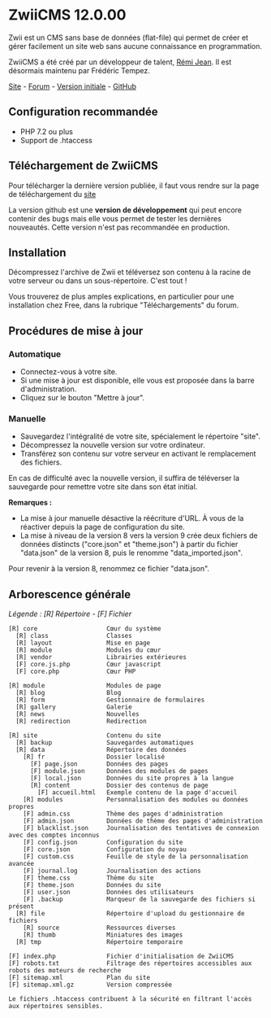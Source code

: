 

# ZwiiCMS 12.0.00

Zwii est un CMS sans base de données (flat-file) qui permet de créer et gérer facilement un site web sans aucune connaissance en programmation.

ZwiiCMS a été créé par un développeur de talent, [Rémi Jean](https://remijean.fr/). Il est désormais maintenu par Frédéric Tempez.

[Site](http://zwiicms.fr/) - [Forum](http://forum.zwiicms.com/) - [Version initiale](https://github.com/remijean/ZwiiCMS/) - [GitHub](https://github.com/fredtempez/ZwiiCMS)

## Configuration recommandée

* PHP 7.2 ou plus
* Support de .htaccess

## Téléchargement de ZwiiCMS

Pour télécharger la dernière version publiée, il faut vous rendre sur la page de téléchargement du [site](https://zwiicms.fr/telechargement)

La version github est une **version de développement** qui peut encore contenir des bugs mais elle vous permet de tester les dernières nouveautés. Cette version n'est pas recommandée en production.

## Installation

Décompressez l'archive de Zwii et téléversez son contenu à la racine de votre serveur ou dans un sous-répertoire. C'est tout !

Vous trouverez de plus amples explications, en particulier pour une installation chez Free, dans la rubrique "Téléchargements" du forum.


## Procédures de mise à jour

### Automatique

* Connectez-vous à votre site.
* Si une mise à jour est disponible, elle vous est proposée dans la barre d'administration.
* Cliquez sur le bouton "Mettre à jour".

### Manuelle

* Sauvegardez l'intégralité de votre site, spécialement le répertoire "site".
* Décompressez la nouvelle version sur votre ordinateur.
* Transférez son contenu sur votre serveur en activant le remplacement des fichiers.

En cas de difficulté avec la nouvelle version, il suffira de téléverser la sauvegarde pour remettre votre site dans son état initial.

**Remarques :**

* La mise à jour manuelle désactive la réécriture d'URL. À vous de la réactiver depuis la page de configuration du site.
* La mise à niveau de la version 8 vers la version 9 crée deux fichiers de données distincts ("core.json" et "theme.json") à partir du fichier "data.json" de la version 8, puis le renomme "data_imported.json".

Pour revenir à la version 8, renommez ce fichier "data.json".

## Arborescence générale

*Légende : [R] Répertoire - [F] Fichier*

```text
[R] core                   Cœur du système
  [R] class                Classes
  [R] layout               Mise en page
  [R] module               Modules du cœur
  [R] vendor               Librairies extérieures
  [F] core.js.php          Cœur javascript
  [F] core.php             Cœur PHP

[R] module                 Modules de page
  [R] blog                 Blog
  [R] form                 Gestionnaire de formulaires
  [R] gallery              Galerie
  [R] news                 Nouvelles
  [R] redirection          Redirection

[R] site                   Contenu du site
  [R] backup               Sauvegardes automatiques
  [R] data                 Répertoire des données
    [R] fr                 Dossier localisé
      [F] page.json        Données des pages
      [F] module.json      Données des modules de pages
      [F] local.json       Données du site propres à la langue
      [R] content          Dossier des contenus de page
        [F] accueil.html   Exemple contenu de la page d'accueil
    [R] modules            Personnalisation des modules ou données propres
    [F] admin.css          Thème des pages d'administration
    [F] admin.json         Données de thème des pages d'administration
    [F] blacklist.json     Journalisation des tentatives de connexion avec des comptes inconnus
    [F] config.json        Configuration du site
    [F] core.json          Configuration du noyau
    [F] custom.css         Feuille de style de la personnalisation avancée
    [F] journal.log        Journalisation des actions
    [F] theme.css          Thème du site
    [F] theme.json         Données du site
    [F] user.json          Données des utilisateurs
    [F] .backup            Marqueur de la sauvegarde des fichiers si présent
  [R] file                 Répertoire d'upload du gestionnaire de fichiers
    [R] source             Ressources diverses
    [R] thumb              Miniatures des images
  [R] tmp                  Répertoire temporaire

[F] index.php              Fichier d'initialisation de ZwiiCMS
[F] robots.txt             Filtrage des répertoires accessibles aux robots des moteurs de recherche
[F] sitemap.xml            Plan du site
[F] sitemap.xml.gz         Version compressée

Le fichiers .htaccess contribuent à la sécurité en filtrant l'accès aux répertoires sensibles.

```
